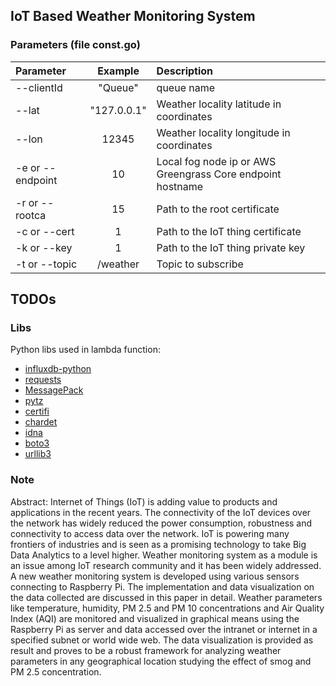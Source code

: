## IoT Based Weather Monitoring System


### Parameters (file const.go) ##

| Parameter                 | Example       | Description   |	
| :------------------------ |:-------------:| :-------------|
| --clientId 	       |	"Queue"          |queue name 
| --lat 	       |	"127.0.0.1"          |Weather locality latitude in coordinates
| --lon          | 12345           |Weather locality longitude in coordinates
| -e or --endpoint 	       |	10	            |Local fog node ip or AWS Greengrass Core endpoint hostname
| -r or --rootca		       | 15	           | Path to the root certificate
| -c or --cert  	        | 1         | Path to the IoT thing certificate
| -k or --key         | 1             | Path to the IoT thing private key
| -t or --topic          | /weather           | Topic to subscribe
## TODOs ##

### Libs
Python libs used in lambda function:
- [influxdb-python](https://github.com/influxdata/influxdb-python)
- [requests](https://github.com/psf/requests)
- [MessagePack](https://github.com/msgpack/msgpack-python)
- [pytz](https://pypi.org/project/pytz/)
- [certifi](https://github.com/certifi/python-certifi)
- [chardet](https://github.com/chardet/chardet)
- [idna](https://pypi.org/project/idna/0.6/)
- [boto3](https://github.com/boto/boto3)
- [urllib3](https://github.com/urllib3/urllib3)


### Note



Abstract: Internet of Things (IoT) is adding value to products
and applications in the recent years. The connectivity of the IoT
devices over the network has widely reduced the power
consumption, robustness and connectivity to access data over the
network. IoT is powering many frontiers of industries and is seen
as a promising technology to take Big Data Analytics to a level
higher. Weather monitoring system as a module is an issue
among IoT research community and it has been widely
addressed. A new weather monitoring system is developed using
various sensors connecting to Raspberry Pi. The implementation
and data visualization on the data collected are discussed in this
paper in detail. Weather parameters like temperature, humidity,
PM 2.5 and PM 10 concentrations and Air Quality Index (AQI)
are monitored and visualized in graphical means using the
Raspberry Pi as server and data accessed over the intranet or
internet in a specified subnet or world wide web. The data
visualization is provided as result and proves to be a robust
framework for analyzing weather parameters in any
geographical location studying the effect of smog and PM 2.5
concentration.
